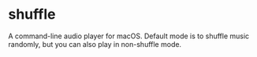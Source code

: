 # shuffle

A command-line audio player for macOS.
Default mode is to shuffle music randomly,
but you can also play in non-shuffle mode.
